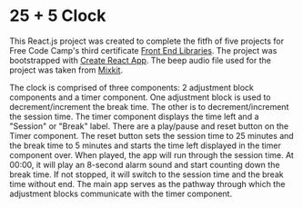# 25 + 5 Clock 

This React.js project was created to complete the fitfh of five projects for Free Code Camp's third certificate [Front End Libraries](https://www.freecodecamp.org/learn/front-end-development-libraries). The project was bootstrapped with [Create React App](https://github.com/facebook/create-react-app). The beep audio file used for the project was taken from [Mixkit](https://mixkit.co/).

The clock is comprised of three components: 2 adjustment block components and a timer component. One adjustment block is used to decrement/increment the break time. The other is to decrement/increment the session time. The timer component displays the time left and a "Session" or "Break" label. There are a play/pause and reset button on the Timer component. The reset button sets the session time to 25 minutes and the break time to 5 minutes and starts the time left displayed in the timer component over. When played, the app will run through the session time. At 00:00, it will play an 8-second alarm sound and start counting down the break time. If not stopped, it will switch to the session time and the break time without end. The main app serves as the pathway through which the adjustment blocks communicate with the timer component.